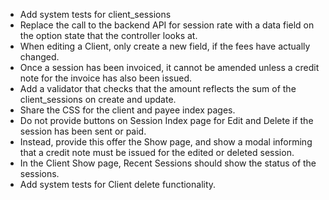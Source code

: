 - Add system tests for client_sessions
- Replace the call to the backend API for session rate with a data field on the option state that the controller looks at.
- When editing a Client, only create a new field, if the fees have actually changed.
- Once a session has been invoiced, it cannot be amended unless a credit note for the invoice
  has also been issued.
- Add a validator that checks that the amount reflects the sum of the client_sessions on create
  and update.
- Share the CSS for the client and payee index pages.
- Do not provide buttons on Session Index page for Edit and Delete if the session has been sent or paid.
- Instead, provide this offer the Show page, and show a modal informing that a credit note
  must be issued for the edited or deleted session.
- In the Client Show page, Recent Sessions should show the status of the sessions.
- Add system tests for Client delete functionality.

